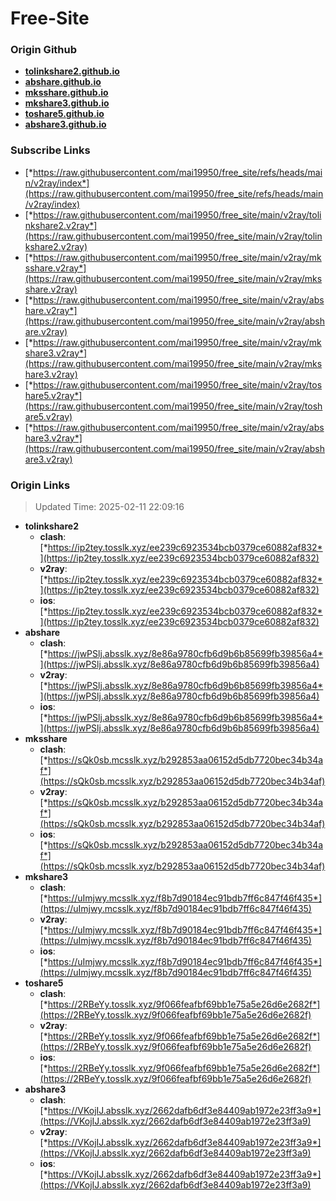 # Free-Site

### Origin Github

- [**tolinkshare2.github.io**](https://github.com/tolinkshare2/tolinkshare2.github.io)
- [**abshare.github.io**](https://github.com/abshare/abshare.github.io)
- [**mksshare.github.io**](https://github.com/mksshare/mksshare.github.io)
- [**mkshare3.github.io**](https://github.com/mkshare3/mkshare3.github.io)
- [**toshare5.github.io**](https://github.com/toshare5/toshare5.github.io)
- [**abshare3.github.io**](https://github.com/abshare3/abshare3.github.io)

### Subscribe Links

- [*https://raw.githubusercontent.com/mai19950/free_site/refs/heads/main/v2ray/index*](https://raw.githubusercontent.com/mai19950/free_site/refs/heads/main/v2ray/index)
- [*https://raw.githubusercontent.com/mai19950/free_site/main/v2ray/tolinkshare2.v2ray*](https://raw.githubusercontent.com/mai19950/free_site/main/v2ray/tolinkshare2.v2ray)
- [*https://raw.githubusercontent.com/mai19950/free_site/main/v2ray/mksshare.v2ray*](https://raw.githubusercontent.com/mai19950/free_site/main/v2ray/mksshare.v2ray)
- [*https://raw.githubusercontent.com/mai19950/free_site/main/v2ray/abshare.v2ray*](https://raw.githubusercontent.com/mai19950/free_site/main/v2ray/abshare.v2ray)
- [*https://raw.githubusercontent.com/mai19950/free_site/main/v2ray/mkshare3.v2ray*](https://raw.githubusercontent.com/mai19950/free_site/main/v2ray/mkshare3.v2ray)
- [*https://raw.githubusercontent.com/mai19950/free_site/main/v2ray/toshare5.v2ray*](https://raw.githubusercontent.com/mai19950/free_site/main/v2ray/toshare5.v2ray)
- [*https://raw.githubusercontent.com/mai19950/free_site/main/v2ray/abshare3.v2ray*](https://raw.githubusercontent.com/mai19950/free_site/main/v2ray/abshare3.v2ray)

### Origin Links

> Updated Time: 2025-02-11 22:09:16

- **tolinkshare2**
  - **clash**: [*https://ip2tey.tosslk.xyz/ee239c6923534bcb0379ce60882af832*](https://ip2tey.tosslk.xyz/ee239c6923534bcb0379ce60882af832)
  - **v2ray**: [*https://ip2tey.tosslk.xyz/ee239c6923534bcb0379ce60882af832*](https://ip2tey.tosslk.xyz/ee239c6923534bcb0379ce60882af832)
  - **ios**: [*https://ip2tey.tosslk.xyz/ee239c6923534bcb0379ce60882af832*](https://ip2tey.tosslk.xyz/ee239c6923534bcb0379ce60882af832)
- **abshare**
  - **clash**: [*https://jwPSlj.absslk.xyz/8e86a9780cfb6d9b6b85699fb39856a4*](https://jwPSlj.absslk.xyz/8e86a9780cfb6d9b6b85699fb39856a4)
  - **v2ray**: [*https://jwPSlj.absslk.xyz/8e86a9780cfb6d9b6b85699fb39856a4*](https://jwPSlj.absslk.xyz/8e86a9780cfb6d9b6b85699fb39856a4)
  - **ios**: [*https://jwPSlj.absslk.xyz/8e86a9780cfb6d9b6b85699fb39856a4*](https://jwPSlj.absslk.xyz/8e86a9780cfb6d9b6b85699fb39856a4)
- **mksshare**
  - **clash**: [*https://sQk0sb.mcsslk.xyz/b292853aa06152d5db7720bec34b34af*](https://sQk0sb.mcsslk.xyz/b292853aa06152d5db7720bec34b34af)
  - **v2ray**: [*https://sQk0sb.mcsslk.xyz/b292853aa06152d5db7720bec34b34af*](https://sQk0sb.mcsslk.xyz/b292853aa06152d5db7720bec34b34af)
  - **ios**: [*https://sQk0sb.mcsslk.xyz/b292853aa06152d5db7720bec34b34af*](https://sQk0sb.mcsslk.xyz/b292853aa06152d5db7720bec34b34af)
- **mkshare3**
  - **clash**: [*https://uImjwy.mcsslk.xyz/f8b7d90184ec91bdb7ff6c847f46f435*](https://uImjwy.mcsslk.xyz/f8b7d90184ec91bdb7ff6c847f46f435)
  - **v2ray**: [*https://uImjwy.mcsslk.xyz/f8b7d90184ec91bdb7ff6c847f46f435*](https://uImjwy.mcsslk.xyz/f8b7d90184ec91bdb7ff6c847f46f435)
  - **ios**: [*https://uImjwy.mcsslk.xyz/f8b7d90184ec91bdb7ff6c847f46f435*](https://uImjwy.mcsslk.xyz/f8b7d90184ec91bdb7ff6c847f46f435)
- **toshare5**
  - **clash**: [*https://2RBeYy.tosslk.xyz/9f066feafbf69bb1e75a5e26d6e2682f*](https://2RBeYy.tosslk.xyz/9f066feafbf69bb1e75a5e26d6e2682f)
  - **v2ray**: [*https://2RBeYy.tosslk.xyz/9f066feafbf69bb1e75a5e26d6e2682f*](https://2RBeYy.tosslk.xyz/9f066feafbf69bb1e75a5e26d6e2682f)
  - **ios**: [*https://2RBeYy.tosslk.xyz/9f066feafbf69bb1e75a5e26d6e2682f*](https://2RBeYy.tosslk.xyz/9f066feafbf69bb1e75a5e26d6e2682f)
- **abshare3**
  - **clash**: [*https://VKojIJ.absslk.xyz/2662dafb6df3e84409ab1972e23ff3a9*](https://VKojIJ.absslk.xyz/2662dafb6df3e84409ab1972e23ff3a9)
  - **v2ray**: [*https://VKojIJ.absslk.xyz/2662dafb6df3e84409ab1972e23ff3a9*](https://VKojIJ.absslk.xyz/2662dafb6df3e84409ab1972e23ff3a9)
  - **ios**: [*https://VKojIJ.absslk.xyz/2662dafb6df3e84409ab1972e23ff3a9*](https://VKojIJ.absslk.xyz/2662dafb6df3e84409ab1972e23ff3a9)
